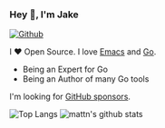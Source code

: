 ### Hey 👋, I'm Jake

[![Github](https://img.shields.io/github/followers/jakeress?label=Follow&style=social)](https://github.com/jakeress)

I ❤ Open Source. I love [Emacs](https://www.gnu.org/software/emacs/) and [Go](https://golang.org).

* Being an Expert for Go
* Being an Author of many Go tools

I'm looking for [GitHub sponsors](https://github.com/sponsors/jakeress).

![Top Langs](https://github-readme-stats.vercel.app/api/top-langs/?username=jakeress&hide=html)
![mattn's github stats](https://github-readme-stats.vercel.app/api?username=jakeress&show_icons=true&count_private=true&line_height=40)

